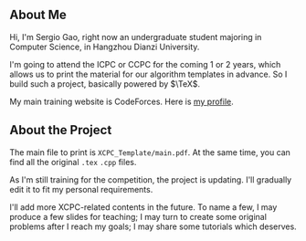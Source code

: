 ## About Me

Hi, I'm Sergio Gao, right now an undergraduate student majoring in Computer Science, in Hangzhou Dianzi University.

I'm going to attend the ICPC or CCPC for the coming 1 or 2 years, 
which allows us to print the material for our algorithm templates in advance.
So I build such a project, basically powered by $\TeX$.

My main training website is CodeForces. Here is [my profile](https://codeforces.com/profile/gsj_z).

## About the Project

The main file to print is `XCPC_Template/main.pdf`. At the same time, you can find all the original `.tex` `.cpp` files.

As I'm still training for the competition, the project is updating. I'll gradually edit it to fit my personal requirements.

I'll add more XCPC-related contents in the future. To name a few, I may produce a few slides for teaching; I may turn to create some original problems after I reach my goals; I may share some tutorials which deserves.
